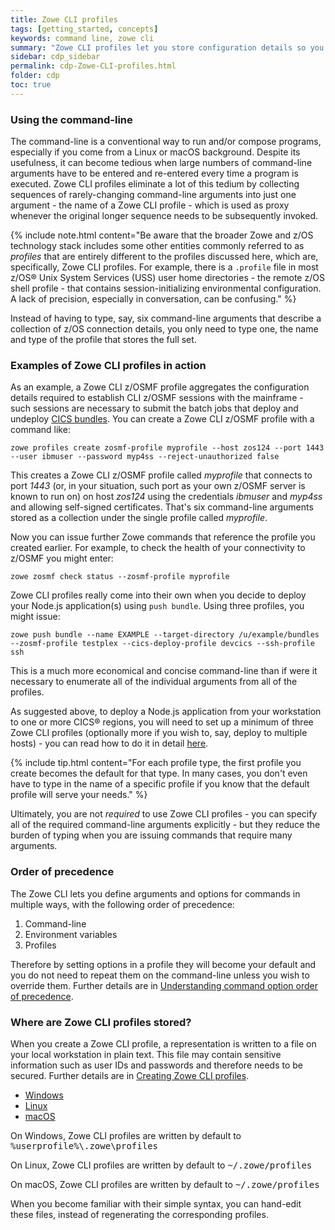 ```yaml
---
title: Zowe CLI profiles
tags: [getting_started, concepts]
keywords: command line, zowe cli
summary: "Zowe CLI profiles let you store configuration details so you don't have to repeat them every time you use a Zowe CLI command."
sidebar: cdp_sidebar
permalink: cdp-Zowe-CLI-profiles.html
folder: cdp
toc: true
---
```


### Using the command-line

The command-line is a conventional way to run and/or compose programs, especially if you come from a Linux or macOS background. Despite its usefulness, it can become tedious when large numbers of command-line arguments have to be entered and re-entered every time a program is executed. Zowe CLI profiles eliminate a lot of this tedium by collecting sequences of rarely-changing command-line arguments into just one argument - the name of a Zowe CLI profile - which is used as proxy whenever the original longer sequence needs to be subsequently invoked.

{% include note.html content="Be aware that the broader Zowe and z/OS technology stack includes some other entities commonly referred to as <i>profiles</i> that are entirely different to the profiles discussed here, which are, specifically, Zowe CLI profiles. For example, there is a ```.profile``` file in most z/OS® Unix System Services (USS) user home directories - the remote z/OS shell profile - that contains session-initializing environmental configuration. A lack of precision, especially in conversation, can be confusing." %}

Instead of having to type, say, six command-line arguments that describe a collection of z/OS connection details, you only need to type one, the name and type of the profile that stores the full set.

### Examples of Zowe CLI profiles in action

As an example, a Zowe CLI z/OSMF profile aggregates the configuration details required to establish CLI z/OSMF sessions with the mainframe - such sessions are necessary to submit the batch jobs that deploy and undeploy [CICS bundles](cdp-CICS-bundles). You can create a Zowe CLI z/OSMF profile with a command like:

```text
zowe profiles create zosmf-profile myprofile --host zos124 --port 1443 --user ibmuser --password myp4ss --reject-unauthorized false
```

This creates a Zowe CLI z/OSMF profile called _myprofile_ that connects to port _1443_ (or, in your situation, such port as your own z/OSMF server is known to run on) on host _zos124_ using the credentials _ibmuser_ and _myp4ss_ and allowing self-signed certificates. That's six command-line arguments stored as a collection under the single profile called _myprofile_.

Now you can issue further Zowe commands that reference the profile you created earlier. For example, to check the health of your connectivity to z/OSMF you might enter:

```text
zowe zosmf check status --zosmf-profile myprofile
```

Zowe CLI profiles really come into their own when you decide to deploy your Node.js application(s) using `push bundle`. Using three profiles, you might issue:

```text
zowe push bundle --name EXAMPLE --target-directory /u/example/bundles --zosmf-profile testplex --cics-deploy-profile devcics --ssh-profile ssh
```

This is a much more economical and concise command-line than if were it necessary to enumerate all of the individual arguments from all of the profiles.

As suggested above, to deploy a Node.js application from your workstation to one or more CICS® regions, you will need to set up a minimum of three Zowe CLI profiles (optionally more if you wish to, say, deploy to multiple hosts) - you can read how to do it in detail [here](cdp-Creating-Zowe-CLI-profiles).

{% include tip.html content="For each profile type, the first profile you create becomes the default for that type. In many cases, you don't even have to type in the name of a specific profile if you know that the default profile will serve your needs." %}

Ultimately, you are not _required_ to use Zowe CLI profiles - you can specify all of the required command-line arguments explicitly - but they reduce the burden of typing when you are issuing commands that require many arguments.

### Order of precedence

The Zowe CLI lets you define arguments and options for commands in multiple ways, with the following order of precedence:

1. Command-line
2. Environment variables
3. Profiles

Therefore by setting options in a profile they will become your default and you do not need to repeat them on the command-line unless you wish to override them. Further details are in [Understanding command option order of precedence](https://docs.zowe.org/stable/user-guide/cli-configuringcli.html#understanding-command-option-order-of-precedence).

### Where are Zowe CLI profiles stored?

When you create a Zowe CLI profile, a representation is written to a file on your local workstation in plain text. This file may contain sensitive information such as user IDs and passwords and therefore needs to be secured. Further details are in [Creating Zowe CLI profiles](https://docs.zowe.org/stable/user-guide/cli-configuringcli.html#creating-zowe-cli-profiles).

<ul id="profileTabs" class="nav nav-tabs">
    <li class="active"><a href="#windows" data-toggle="tab">Windows</a></li>
    <li><a href="#linux" data-toggle="tab">Linux</a></li>
    <li><a href="#macos" data-toggle="tab">macOS</a></li>
</ul>
  <div class="tab-content">
<div role="tabpanel" class="tab-pane active" id="windows">
<p>On Windows, Zowe CLI profiles are written by default to <tt>%userprofile%\.zowe\profiles</tt></p>
</div>

<div role="tabpanel" class="tab-pane" id="linux">
    <p>On Linux, Zowe CLI profiles are written by default to <tt>~/.zowe/profiles</tt></p></div>

<div role="tabpanel" class="tab-pane" id="macos">
    <p>On macOS, Zowe CLI profiles are written by default to <tt>~/.zowe/profiles</tt></p>
</div>
</div>
When you become familiar with their simple syntax, you can hand-edit these files, instead of regenerating the corresponding profiles.
